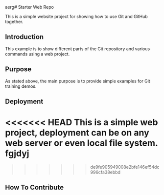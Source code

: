 aerg# Starter Web Repo

This is a simple website project for showing how to use Git and GitHub together.

## Introduction
This example is to show different parts of the Git repository and various commands using a web project.

## Purpose

As stated above, the main purpose is to provide simple examples for Git training demos.

## Deployment

<<<<<<< HEAD
This is a simple web project, deployment can be on any web server or even local file system.
fgjdyj
=======
>>>>>>> de9fe905949008e2bfe146ef54dc996cfa38ebbd
## How To Contribute
